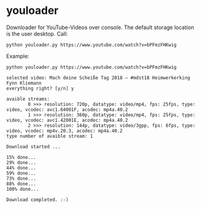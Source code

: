 # youloader
Downloader for YouTube-Videos over console. The default storage location is the user desktop. Call:

```
python youloader.py https://www.youtube.com/watch?v=bPFmzFHKwig
```

Example:

```
python youloader.py https://www.youtube.com/watch?v=bPFmzFHKwig

selected video: Mach deine Scheiße Tag 2018 – #mdst18 Heimwerkerking Fynn Kliemann
everything right? [y/n] y

avaible streams: 
        0 >>> resolution: 720p, datatype: video/mp4, fps: 25fps, type: video, vcodec: avc1.64001F, acodec: mp4a.40.2
        1 >>> resolution: 360p, datatype: video/mp4, fps: 25fps, type: video, vcodec: avc1.42001E, acodec: mp4a.40.2
        2 >>> resolution: 144p, datatype: video/3gpp, fps: 6fps, type: video, vcodec: mp4v.20.3, acodec: mp4a.40.2
type number of avaible stream: 1

Download started ...

15% done...
29% done...
44% done...
59% done...
73% done...
88% done...
100% done...

Download completed. :-)
```